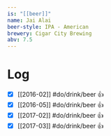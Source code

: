 ```yaml
---
is: "[[beer]]"
name: Jai Alai
beer-style: IPA - American
brewery: Cigar City Brewing
abv: 7.5
---
```

# Log
- [x] [[2016-02]] #do/drink/beer 👍
- [x] [[2016-05]] #do/drink/beer 👍
- [x] [[2017-02]] #do/drink/beer 👍
- [x] [[2017-03]] #do/drink/beer 👍

